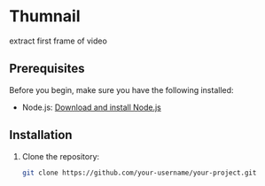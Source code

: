 # Thumnail
extract first frame of video


## Prerequisites

Before you begin, make sure you have the following installed:

- Node.js: [Download and install Node.js](https://nodejs.org/)

## Installation

1. Clone the repository:

   ```bash
   git clone https://github.com/your-username/your-project.git

